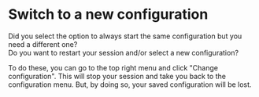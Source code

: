 # Switch to a new configuration

Did you select the option to always start the same configuration but you need a different one?
<br>Do you want to restart your session and/or select a new configuration?

To do these, you can go to the top right menu and click "Change configuration". This will stop your session and take you
back to the configuration menu. But, by doing so, your saved configuration will be lost.